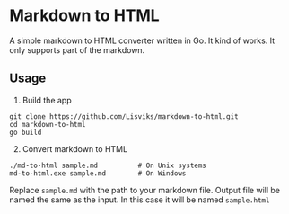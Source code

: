 # Markdown to HTML

A simple markdown to HTML converter written in Go. It kind of works. It only supports part of the markdown.

## Usage

1. Build the app

```
git clone https://github.com/Lisviks/markdown-to-html.git
cd markdown-to-html
go build
```

2. Convert markdown to HTML

```
./md-to-html sample.md          # On Unix systems
md-to-html.exe sample.md        # On Windows
```

Replace `sample.md` with the path to your markdown file. Output file will be named the same as the input. In this case it will be named `sample.html`
